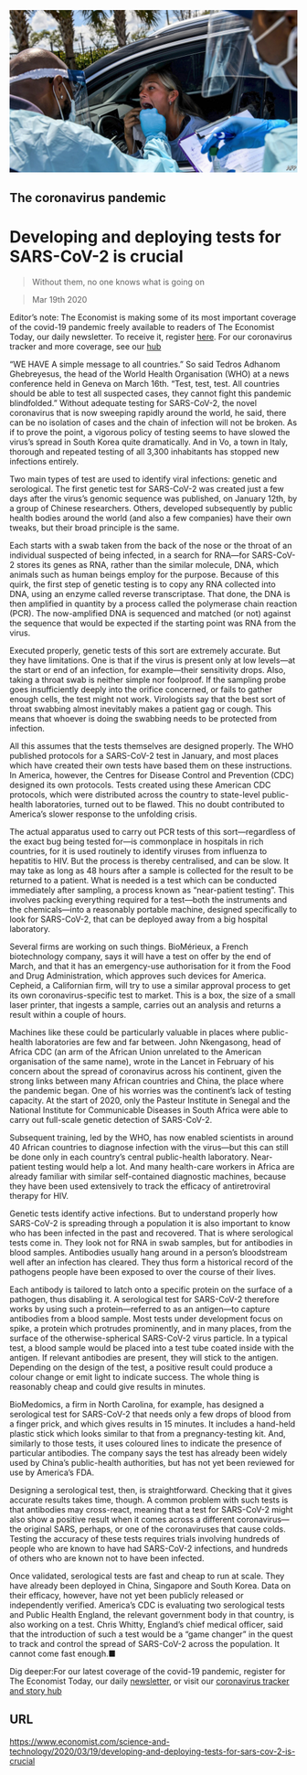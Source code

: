 ![](./images/20200321_STP001_0.jpg)

## The coronavirus pandemic

# Developing and deploying tests for SARS-CoV-2 is crucial

> Without them, no one knows what is going on

> Mar 19th 2020

Editor’s note: The Economist is making some of its most important coverage of the covid-19 pandemic freely available to readers of The Economist Today, our daily newsletter. To receive it, register [here](https://www.economist.com//newslettersignup). For our coronavirus tracker and more coverage, see our [hub](https://www.economist.com//coronavirus)

“WE HAVE A simple message to all countries.” So said Tedros Adhanom Ghebreyesus, the head of the World Health Organisation (WHO) at a news conference held in Geneva on March 16th. “Test, test, test. All countries should be able to test all suspected cases, they cannot fight this pandemic blindfolded.” Without adequate testing for SARS-CoV-2, the novel coronavirus that is now sweeping rapidly around the world, he said, there can be no isolation of cases and the chain of infection will not be broken. As if to prove the point, a vigorous policy of testing seems to have slowed the virus’s spread in South Korea quite dramatically. And in Vo, a town in Italy, thorough and repeated testing of all 3,300 inhabitants has stopped new infections entirely.

Two main types of test are used to identify viral infections: genetic and serological. The first genetic test for SARS-CoV-2 was created just a few days after the virus’s genomic sequence was published, on January 12th, by a group of Chinese researchers. Others, developed subsequently by public health bodies around the world (and also a few companies) have their own tweaks, but their broad principle is the same.

Each starts with a swab taken from the back of the nose or the throat of an individual suspected of being infected, in a search for RNA—for SARS-CoV-2 stores its genes as RNA, rather than the similar molecule, DNA, which animals such as human beings employ for the purpose. Because of this quirk, the first step of genetic testing is to copy any RNA collected into DNA, using an enzyme called reverse transcriptase. That done, the DNA is then amplified in quantity by a process called the polymerase chain reaction (PCR). The now-amplified DNA is sequenced and matched (or not) against the sequence that would be expected if the starting point was RNA from the virus.

Executed properly, genetic tests of this sort are extremely accurate. But they have limitations. One is that if the virus is present only at low levels—at the start or end of an infection, for example—their sensitivity drops. Also, taking a throat swab is neither simple nor foolproof. If the sampling probe goes insufficiently deeply into the orifice concerned, or fails to gather enough cells, the test might not work. Virologists say that the best sort of throat swabbing almost inevitably makes a patient gag or cough. This means that whoever is doing the swabbing needs to be protected from infection.

All this assumes that the tests themselves are designed properly. The WHO published protocols for a SARS-CoV-2 test in January, and most places which have created their own tests have based them on these instructions. In America, however, the Centres for Disease Control and Prevention (CDC) designed its own protocols. Tests created using these American CDC protocols, which were distributed across the country to state-level public-health laboratories, turned out to be flawed. This no doubt contributed to America’s slower response to the unfolding crisis.

The actual apparatus used to carry out PCR tests of this sort—regardless of the exact bug being tested for—is commonplace in hospitals in rich countries, for it is used routinely to identify viruses from influenza to hepatitis to HIV. But the process is thereby centralised, and can be slow. It may take as long as 48 hours after a sample is collected for the result to be returned to a patient. What is needed is a test which can be conducted immediately after sampling, a process known as “near-patient testing”. This involves packing everything required for a test—both the instruments and the chemicals—into a reasonably portable machine, designed specifically to look for SARS-CoV-2, that can be deployed away from a big hospital laboratory.

Several firms are working on such things. BioMérieux, a French biotechnology company, says it will have a test on offer by the end of March, and that it has an emergency-use authorisation for it from the Food and Drug Administration, which approves such devices for America. Cepheid, a Californian firm, will try to use a similar approval process to get its own coronavirus-specific test to market. This is a box, the size of a small laser printer, that ingests a sample, carries out an analysis and returns a result within a couple of hours.

Machines like these could be particularly valuable in places where public-health laboratories are few and far between. John Nkengasong, head of Africa CDC (an arm of the African Union unrelated to the American organisation of the same name), wrote in the Lancet in February of his concern about the spread of coronavirus across his continent, given the strong links between many African countries and China, the place where the pandemic began. One of his worries was the continent’s lack of testing capacity. At the start of 2020, only the Pasteur Institute in Senegal and the National Institute for Communicable Diseases in South Africa were able to carry out full-scale genetic detection of SARS-CoV-2.

Subsequent training, led by the WHO, has now enabled scientists in around 40 African countries to diagnose infection with the virus—but this can still be done only in each country’s central public-health laboratory. Near-patient testing would help a lot. And many health-care workers in Africa are already familiar with similar self-contained diagnostic machines, because they have been used extensively to track the efficacy of antiretroviral therapy for HIV.

Genetic tests identify active infections. But to understand properly how SARS-CoV-2 is spreading through a population it is also important to know who has been infected in the past and recovered. That is where serological tests come in. They look not for RNA in swab samples, but for antibodies in blood samples. Antibodies usually hang around in a person’s bloodstream well after an infection has cleared. They thus form a historical record of the pathogens people have been exposed to over the course of their lives.

Each antibody is tailored to latch onto a specific protein on the surface of a pathogen, thus disabling it. A serological test for SARS-CoV-2 therefore works by using such a protein—referred to as an antigen—to capture antibodies from a blood sample. Most tests under development focus on spike, a protein which protrudes prominently, and in many places, from the surface of the otherwise-spherical SARS-CoV-2 virus particle. In a typical test, a blood sample would be placed into a test tube coated inside with the antigen. If relevant antibodies are present, they will stick to the antigen. Depending on the design of the test, a positive result could produce a colour change or emit light to indicate success. The whole thing is reasonably cheap and could give results in minutes.

BioMedomics, a firm in North Carolina, for example, has designed a serological test for SARS-CoV-2 that needs only a few drops of blood from a finger prick, and which gives results in 15 minutes. It includes a hand-held plastic stick which looks similar to that from a pregnancy-testing kit. And, similarly to those tests, it uses coloured lines to indicate the presence of particular antibodies. The company says the test has already been widely used by China’s public-health authorities, but has not yet been reviewed for use by America’s FDA.

Designing a serological test, then, is straightforward. Checking that it gives accurate results takes time, though. A common problem with such tests is that antibodies may cross-react, meaning that a test for SARS-CoV-2 might also show a positive result when it comes across a different coronavirus—the original SARS, perhaps, or one of the coronaviruses that cause colds. Testing the accuracy of these tests requires trials involving hundreds of people who are known to have had SARS-CoV-2 infections, and hundreds of others who are known not to have been infected.

Once validated, serological tests are fast and cheap to run at scale. They have already been deployed in China, Singapore and South Korea. Data on their efficacy, however, have not yet been publicly released or independently verified. America’s CDC is evaluating two serological tests and Public Health England, the relevant government body in that country, is also working on a test. Chris Whitty, England’s chief medical officer, said that the introduction of such a test would be a “game changer” in the quest to track and control the spread of SARS-CoV-2 across the population. It cannot come fast enough.■

Dig deeper:For our latest coverage of the covid-19 pandemic, register for The Economist Today, our daily [newsletter](https://www.economist.com//newslettersignup), or visit our [coronavirus tracker and story hub](https://www.economist.com//coronavirus)

## URL

https://www.economist.com/science-and-technology/2020/03/19/developing-and-deploying-tests-for-sars-cov-2-is-crucial
